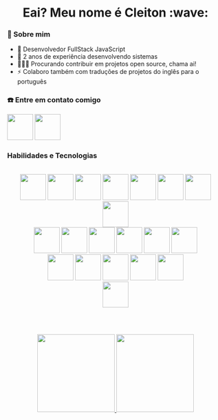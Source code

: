 <div align="center">
<h1> Eai? Meu nome é Cleiton :wave: </h1>
</div>

### :bust_in_silhouette: Sobre mim

- :construction_worker: Desenvolvedor FullStack JavaScript
- :seedling: 2 anos de experiência desenvolvendo sistemas
- :people_holding_hands: Procurando contribuir em projetos open source, chama ai!
- :zap: Colaboro também com traduções de projetos do inglês para o português

### :telephone: Entre em contato comigo
<div> 
<a href="https://www.linkedin.com/in/daniels7k/"><img height="60px" src="https://cdn.jsdelivr.net/gh/devicons/devicon/icons/linkedin/linkedin-original.svg" /></a>
<a href="mailto:danielsdev77@gmail.com"><img height="60px"  src="https://img.icons8.com/3d-fluency/344/gmail.png" /></a>
</div>

### Habilidades e Tecnologias
<br>
<div align="center">
<img height="60px" src="https://cdn.jsdelivr.net/gh/devicons/devicon/icons/javascript/javascript-original.svg" />
<img height="60px" src="https://cdn.jsdelivr.net/gh/devicons/devicon/icons/typescript/typescript-original.svg" />
<img height="60px" src="https://cdn.jsdelivr.net/gh/devicons/devicon/icons/react/react-original-wordmark.svg" />
<img height="60px" src="https://cdn.jsdelivr.net/gh/devicons/devicon/icons/nextjs/nextjs-original.svg" />
<img height="60px" src="https://cdn.jsdelivr.net/gh/devicons/devicon/icons/html5/html5-original-wordmark.svg" />
<img height="60px" src="https://cdn.jsdelivr.net/gh/devicons/devicon/icons/css3/css3-original-wordmark.svg" />
<img height="60px" src="https://cdn.jsdelivr.net/gh/devicons/devicon/icons/sass/sass-original.svg" />
<img height="60px" src="https://cdn.jsdelivr.net/gh/devicons/devicon/icons/sequelize/sequelize-original.svg" />

</div>

<div align="center" >
<img height="60px" src="https://cdn.jsdelivr.net/gh/devicons/devicon/icons/materialui/materialui-original.svg" />
<img height="60px" src="https://cdn.jsdelivr.net/gh/devicons/devicon/icons/nodejs/nodejs-original.svg" />
<img height="60px" src="https://cdn.jsdelivr.net/gh/devicons/devicon/icons/mongodb/mongodb-original-wordmark.svg" />
<img height="60px" src="https://cdn.jsdelivr.net/gh/devicons/devicon/icons/mysql/mysql-original.svg" />
<img height="60px" src="https://cdn.jsdelivr.net/gh/devicons/devicon/icons/git/git-original-wordmark.svg" />
<img height="60px" src="https://cdn.jsdelivr.net/gh/devicons/devicon/icons/github/github-original-wordmark.svg" />
</div>

<div align="center">
<img height="60px" src="https://cdn.jsdelivr.net/gh/devicons/devicon/icons/figma/figma-original.svg" />
<img height="60px" src="https://cdn.jsdelivr.net/gh/devicons/devicon/icons/vscode/vscode-original.svg" />
<img height="60px" src="https://cdn.jsdelivr.net/gh/devicons/devicon/icons/express/express-original.svg" />
<img height="60px" src="https://cdn.jsdelivr.net/gh/devicons/devicon/icons/markdown/markdown-original.svg" />
<img height="60px" src="https://cdn.jsdelivr.net/gh/devicons/devicon/icons/graphql/graphql-plain-wordmark.svg" />
</div>

<div align="center">
<img height="60px" src="https://cdn.jsdelivr.net/gh/devicons/devicon/icons/elixir/elixir-original-wordmark.svg" />
</div>

<br><br>  
<div align="center">
  <a href="https://github.com/Daniels7k">
  <img height="180em"   src="https://github-readme-stats.vercel.app/api?username=Daniels7k&show_icons=true&theme=tokyonight&include_all_commits=true&count_private=true"/>
  <img height="180em" src="https://github-readme-stats.vercel.app/api/top-langs/?username=Daniels7k&layout=compact&langs_count=7&theme=tokyonight"/>
</div>
 
 
